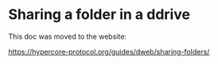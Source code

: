 # Sharing a folder in a ddrive

This doc was moved to the website:

https://hypercore-protocol.org/guides/dweb/sharing-folders/
